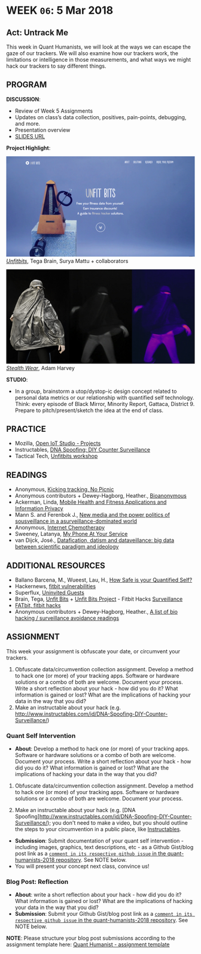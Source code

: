 # WEEK `06`: 5 Mar 2018
##  Act: Untrack Me
This week in Quant Humanists, we will look at the ways we can escape the gaze of our trackers. We will also examine how our trackers work, the limitations or intelligence in those measurements, and what ways we might hack our trackers to say different things. 

## PROGRAM

**DISCUSSION**:
 
- Review of Week 5 Assignments
- Updates on class’s data collection, positives, pain-points, debugging, and more. 
- Presentation overview 
- [SLIDES URL](https://docs.google.com/presentation/d/1BX1bX_puR_ipcS0gXgeUrL6RGlbtTyeoi9pIdIlEjnQ/edit#slide=id.g349f224b12_0_0)

**Project Highlight**:

![UnfitBits Site](assets/images/unfitbits.png)
*[Unfitbits](http://www.unfitbits.com/)*, Tega Brain, Surya Mattu + collaborators

![Stealthwear Burqa](assets/images/stealth-wear-burqa.png)
*[Stealth Wear](https://ahprojects.com/projects/stealth-wear/)*, Adam Harvey

**STUDIO**:

- In a group, brainstorm a utop/dystop-ic design concept related to personal data metrics or our relationship with quantified self technology. Think: every episode of Black Mirror, Minority Report, Gattaca, District 9. Prepare to pitch/present/sketch the idea at the end of class.

## PRACTICE

- Mozilla, [Open IoT Studio - Projects](https://github.com/openiotstudio)
- Instructables, [DNA Spoofing: DIY Counter Surveillance](http://www.instructables.com/id/DNA-Spoofing-DIY-Counter-Surveillance/)
- Tactical Tech, [Unfitbits workshop](https://tacticaltech.org/news/workshop-the-ultimate-workout/)


## READINGS

- Anonymous, [Kicking tracking, No Picnic](https://unquantifiedself.wordpress.com/2014/04/29/kicking-tracking-no-picnic/)
- Anonymous contributors + Dewey-Hagborg, Heather., [Bioanonymous](http://biononymous.me/)
- Ackerman, Linda, [Mobile Health and Fitness Applications and Information Privacy](https://www.privacyrights.org/sites/default/files/mobile-medical-apps-privacy-consumer-report.pdf)
- Mann S. and Ferenbok J., [New media and the power politics of sousveillance in a asurveillance-dominated world](https://ojs.library.queensu.ca/index.php/)
- Anonymous, [Internet Chemotherapy](https://ghostbin.com/paste/q2vq2)
- Sweeney, Latanya, [My Phone At Your Service](https://www.ftc.gov/news-events/blogs/techftc/2014/02/my-phone-your-service)
- van Dijck, José., [Datafication, datism and dataveillance: big data between scientific paradigm and ideology](https://ojs.library.queensu.ca/index.php/surveillance-and-society/article/view/datafication)

## ADDITIONAL RESOURCES

- Ballano Barcena, M., Wueest, Lau, H., [How Safe is your Quantified Self?](https://www.symantec.com/content/dam/symantec/docs/white-papers/how-safe-is-your-quantified-self-en.pdf)
- Hackernews, [fitbit vulnerabilities](https://thehackernews.com/2015/10/hack-fitbit.html)
- Superflux, [Uninvited Guests](https://vimeo.com/128873380) 
- Brain, Tega, [Unfit Bits](http://tegabrain.com/Unfit-Bits) + [Unfit Bits Project](http://www.unfitbits.com/index.html)                    - Fitbit Hacks [Surveillance](https://www.youtube.com/watch?v=VJnSK4htwoc)
- [FATbit, fitbit hacks](https://www.youtube.com/watch?v=tjTLOKjB_50)
- Anonymous contributors + Dewey-Hagborg, Heather., [A list of bio hacking / surveillance avoidance readings](http://biononymous.me/texts/)


## ASSIGNMENT

This week your assignment is obfuscate your date, or circumvent your trackers. 
1. Obfuscate data/circumvention collection assignment. Develop a method to hack one (or more) of your tracking apps. Software or hardware solutions or a combo of both are welcome. Document your process. Write a short reflection about your hack - how did you do it? What information is gained or lost? What are the implications of hacking your data in the way that you did? 
2. Make an instructable about your hack (e.g. http://www.instructables.com/id/DNA-Spoofing-DIY-Counter-Surveillance/)

### Quant Self Intervention
- **About**: Develop a method to hack one (or more) of your tracking apps. Software or hardware solutions or a combo of both are welcome. Document your process. Write a short reflection about your hack - how did you do it? What information is gained or lost? What are the implications of hacking your data in the way that you did?

1. Obfuscate data/circumvention collection assignment. Develop a method to hack one (or more) of your tracking apps. Software or hardware solutions or a combo of both are welcome. Document your process.

2. Make an instructable about your hack (e.g. [DNA Spoofing]http://www.instructables.com/id/DNA-Spoofing-DIY-Counter-Surveillance/); you don't need to make a video, but you should outline the steps to your circumvention in a public place, like [Instructables](http://www.instructables.com/).

- **Submission**: Submit documentation of your quant self intervention - including images, graphics, text descriptions, etc - as a Github Gist/blog post link as a [`comment in its respective github issue` in the quant-humanists-2018 repository](https://github.com/joeyklee/quant-humanists-2018/issues). See NOTE below.
- You will present your concept next class, convince us!


### Blog Post: Reflection
- **About**: write a short reflection about your hack - how did you do it? What information is gained or lost? What are the implications of hacking your data in the way that you did? 
- **Submission**: Submit your Github Gist/blog post link as a [`comment in its respective github issue` in the quant-humanists-2018 repository](https://github.com/joeyklee/quant-humanists-2018/issues). See NOTE below.


**NOTE**: Please structure your blog post submissions according to the assignment template here: [Quant Humanist - assignment template](https://github.com/joeyklee/quant-humanists-2018/blob/master/_templates/assignment-submission-template.md)

